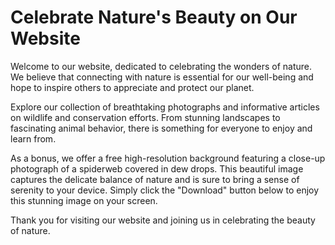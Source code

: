 <!--font:Montserrat-->

# Celebrate Nature's Beauty on Our Website

Welcome to our website, dedicated to celebrating the wonders of nature. We believe that connecting with nature is essential for our well-being and hope to inspire others to appreciate and protect our planet.

Explore our collection of breathtaking photographs and informative articles on wildlife and conservation efforts. From stunning landscapes to fascinating animal behavior, there is something for everyone to enjoy and learn from.

As a bonus, we offer a free high-resolution background featuring a close-up photograph of a spiderweb covered in dew drops. This beautiful image captures the delicate balance of nature and is sure to bring a sense of serenity to your device. Simply click the "Download" button below to enjoy this stunning image on your screen.

Thank you for visiting our website and joining us in celebrating the beauty of nature.

<!--

Write me markdown content of website with wallpaper:

"A close-up of a spiderweb with dew drops"

The header of the page should not be copy of the text but rather a real content of the website which is using this wallpaper.


---


# Spiderweb Dew Drops Wallpaper

Welcome to our website featuring a stunning close-up photograph of a spiderweb covered in dew drops. This beautiful wallpaper is perfect for adding a touch of nature and serenity to your desktop or mobile device.

Our wallpaper is available for free download in high resolution, so you can enjoy the intricate details of the spiderweb and the glistening droplets of water on your screen. Whether you're a nature lover, a photography enthusiast, or simply looking for a new background, this wallpaper is sure to impress.

To download the wallpaper, simply click on the "Download" button below. We hope you enjoy this beautiful image as much as we do!


---


Heading should not include word "wallpaper". The website should not be about the wallpaper itself, wallpaper is just a related background, rewrite whole content.


---


# Welcome to Our Nature-Inspired Website

We are thrilled to share with you a stunning photograph of a spiderweb covered in dew drops. This beautiful and intricate image captures the delicate balance of nature and is sure to bring a sense of serenity to your desktop or mobile device.

Our website offers a variety of nature-inspired content, from breathtaking photographs to informative articles on wildlife and conservation efforts. We believe that connecting with nature is essential for our well-being and hope to inspire others to appreciate and protect our planet.

As a bonus, we offer this spiderweb photograph as a free high-resolution background for your device. Simply click the "Download" button below to enjoy this stunning image on your screen.

Thank you for visiting our website and we hope you find inspiration and joy in the beauty of nature.


---


Heading is too long, rewrite whole content.


---


# Discover the Beauty of Nature on Our Website

Welcome to our website, where we celebrate the wonders of nature. We believe that connecting with nature is essential for our well-being and hope to inspire others to appreciate and protect our planet.

Explore our collection of breathtaking photographs and informative articles on wildlife and conservation efforts. From stunning landscapes to fascinating animal behavior, there is something for everyone to enjoy and learn from.

As a bonus, we offer a free high-resolution background featuring a close-up photograph of a spiderweb covered in dew drops. This beautiful image captures the delicate balance of nature and is sure to bring a sense of serenity to your desktop or mobile device. Simply click the "Download" button below to enjoy this stunning image on your screen.

Thank you for visiting our website and joining us in celebrating the beauty of nature.


---


Heading is too long, rewrite whole content.


---


# Celebrate Nature's Beauty with Our Website

Welcome to our website, dedicated to celebrating the wonders of nature. We believe that connecting with nature is essential for our well-being and hope to inspire others to appreciate and protect our planet.

Explore our collection of breathtaking photographs and informative articles on wildlife and conservation efforts. From stunning landscapes to fascinating animal behavior, there is something for everyone to enjoy and learn from.

As a bonus, we offer a free high-resolution background featuring a close-up photograph of a spiderweb covered in dew drops. This beautiful image captures the delicate balance of nature and is sure to bring a sense of serenity to your device. Simply click the "Download" button below to enjoy this stunning image on your screen.

Thank you for visiting our website and joining us in celebrating the beauty of nature.


---


Write me a Google font which is best fitting for the website.

Pick from the list:
- IBM Plex Sans
- Barlow Condensed
- Great Vibes
- Lato
- Futura
- Alegreya
- Dancing Script
- Playfair Display
- Inter
- Raleway
- Orbitron
- Montserrat
- Poppins
- Exo 2
- Open Sans
- Roboto
- Lobster


Write just the font name nothing else.


---


I recommend using the "Montserrat" font for your website.

-->
